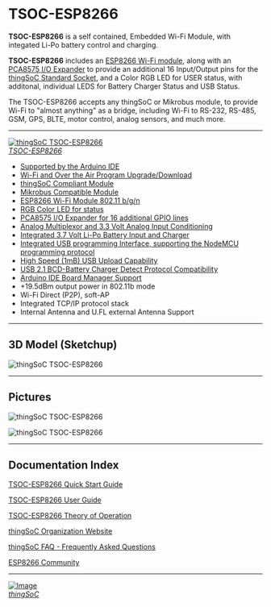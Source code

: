 # TSOC-ESP8266

**TSOC-ESP8266** is a self contained, Embedded Wi-Fi Module, with integated Li-Po battery control and charging.

**TSOC-ESP8266** includes an [ESP8266 Wi-Fi module](https://github.com/esp8266/Arduino/blob/master/doc/reference.md#table-of-contents), 
along with an [PCA8575 I/O Expander](http://www.nxp.com/documents/data_sheet/PCA8575.pdf) 
to provide an additional 16 Input/Output pins for the [thingSoC Standard Socket](http://www.thingsoc.com/), and a Color RGB LED for USER status, 
with additonal, individual LEDS for Battery Charger Status and USB Status.

The TSOC-ESP8266 accepts any thingSoC or Mikrobus module, to provide Wi-Fi to "almost anything" as a bridge,
including Wi-Fi to RS-232, RS-485, GSM, GPS, BLTE, motor control, analog sensors, and much more.
 
---------------------------------------

[![thingSoC TSOC-ESP8266](http://patternagents.github.io/img/projects/TSOC-ESP8266/TSOC-ESP8266.png)  
*TSOC-ESP8266*](https://github.com/PatternAgents/TSOC-ESP8266/)

* [Supported by the Arduino IDE](https://www.arduino.cc/) 
* [Wi-Fi and Over the Air Program Upgrade/Download](https://github.com/esp8266/Arduino/blob/master/doc/ota_updates/ota_updates.md)
* [thingSoC Compliant Module](http://www.thingsoc.com)
* [Mikrobus Compatible Module](http://www.mikroe.com/mikrobus/) 
* [ESP8266 Wi-Fi Module 802.11 b/g/n](https://github.com/esp8266/Arduino/blob/master/doc/reference.md#table-of-contents)
* [RGB Color LED for status](http://media.digikey.com/pdf/Data%20Sheets/CREE%20Power/CLV1A-FKB_Rev5.pdf)
* [PCA8575 I/O Expander for 16 additional GPIO lines](http://www.nxp.com/documents/data_sheet/PCA8575.pdf)
* [Analog Multiplexor and 3.3 Volt Analog Input Conditioning](https://www.fairchildsemi.com/datasheets/NC/NC7SZ157.pdf)
* [Integrated 3.7 Volt Li-Po Battery Input and Charger](http://www.microchip.com/wwwproducts/Devices.aspx?dDocName=en024903)
* [Integrated USB programming Interface, supporting the NodeMCU programming protocol](http://www.cypress.com/file/139881/download)
* [High Speed (1mB) USB Upload Capability](http://www.cypress.com/file/139881/download)
* [USB 2.1 BCD-Battery Charger Detect Protocol Compatibility](http://www.cypress.com/file/139881/download)
* [Arduino IDE Board Manager Support](https://github.com/PatternAgents/Arduino_Boards)
* +19.5dBm output power in 802.11b mode
* Wi-Fi Direct (P2P), soft-AP
* Integrated TCP/IP protocol stack
* Internal Antenna and U.FL external Antenna Support

---------------------------------------
## 3D Model (Sketchup)

![thingSoC TSOC-ESP8266](http://patternagents.github.io/img/projects/TSOC-ESP8266/TSOC-ESP8266_iso.png)

---------------------------------------
## Pictures

![thingSoC TSOC-ESP8266](http://patternagents.github.io/img/projects/TSOC-ESP8266/TSOC-ESP8266-1.png "TSOC-ESP8266")

![thingSoC TSOC-ESP8266](http://patternagents.github.io/img/projects/TSOC-ESP8266/TSOC-ESP8266-2.png "TSOC-ESP8266")

---------------------------------------

## Documentation Index <a name="documentation_index"/>

[TSOC-ESP8266 Quick Start Guide](https://github.com/PatternAgents/TSOC-ESP8266/blob/master/TSOC-ESP8266/docs/TSOC-ESP8266_qsg.md)

[TSOC-ESP8266 User Guide](https://github.com/PatternAgents/TSOC-ESP8266/blob/master/TSOC-ESP8266/docs/TSOC-ESP8266_ug.md)

[TSOC-ESP8266 Theory of Operation](https://github.com/PatternAgents/TSOC-ESP8266/blob/master/TSOC-ESP8266/docs/TSOC-ESP8266_theory.md)

[thingSoC Organization Website](http://thingSoC.github.io)

[thingSoC FAQ - Frequently Asked Questions](http://thingsoc.github.io/support/faq.html)

[ESP8266 Community](https://github.com/esp8266/Arduino)

---------------------------------------

[![Image](http://thingsoc.github.io/img/projects/thingSoC/thingSoC_thumb.png?raw=true)  
*thingSoC*](http://thingsoc.github.io) 

